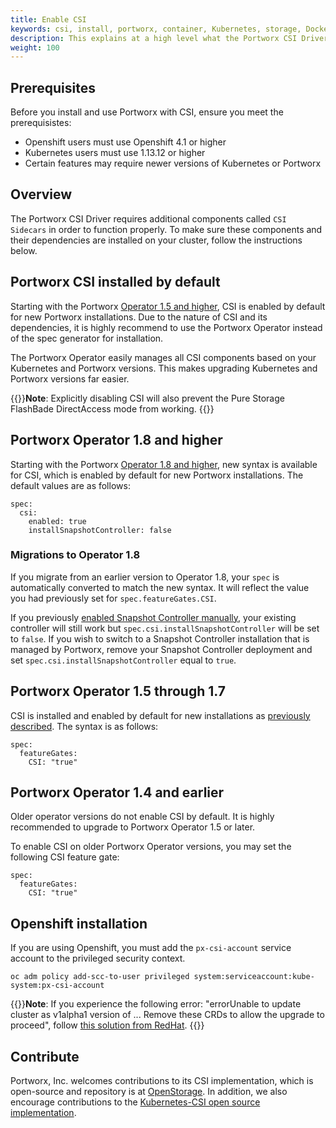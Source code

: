```yaml
---
title: Enable CSI
keywords: csi, install, portworx, container, Kubernetes, storage, Docker, k8s, pv, persistent disk
description: This explains at a high level what the Portworx CSI Driver as compared to the Portworx in-tree plugin
weight: 100
---
```



## Prerequisites

Before you install and use Portworx with CSI, ensure you meet the prerequisistes:

* Openshift users must use Openshift 4.1 or higher
* Kubernetes users must use 1.13.12 or higher
* Certain features may require newer versions of Kubernetes or Portworx

## Overview

The Portworx CSI Driver requires additional components called `CSI Sidecars` in order to function properly. To make sure these components and their dependencies are installed on your cluster, follow the instructions below. 

## Portworx CSI installed by default

Starting with the Portworx [Operator 1.5 and higher](/reference/crd/storage-cluster/), CSI is enabled by default for new Portworx installations. Due to the nature of CSI and its dependencies, it is highly recommend to use the Portworx Operator instead of the spec generator for installation.

The Portworx Operator easily manages all CSI components based on your Kubernetes and Portworx versions. This makes upgrading Kubernetes and Portworx versions far easier.

{{<info>}}**Note**:
Explicitly disabling CSI will also prevent the Pure Storage FlashBade DirectAccess mode from working.
{{</info>}}

## Portworx Operator 1.8 and higher

Starting with the Portworx [Operator 1.8 and higher](/reference/crd/storage-cluster/), new syntax is available for CSI, which is enabled by default for new Portworx installations. The default values are as follows:

```text
spec:
  csi:
    enabled: true
    installSnapshotController: false
```

### Migrations to Operator 1.8

If you migrate from an earlier version to Operator 1.8, your `spec` is automatically converted to match the new syntax. It will reflect the value you had previously set for `spec.featureGates.CSI`.

If you previously [enabled Snapshot Controller manually](/portworx-install-with-kubernetes/storage-operations/csi/dataprotection/#setup-csi-volume-snapshotting), your existing controller will still work but `spec.csi.installSnapshotController` will be set to `false`. If you wish to switch to a Snapshot Controller installation that is managed by Portworx, remove your Snapshot Controller deployment and set `spec.csi.installSnapshotController` equal to `true`.

## Portworx Operator 1.5 through 1.7

CSI is installed and enabled by default for new installations as [previously described](#portworx-csi-installed-by-default). The syntax is as follows:

```
spec:
  featureGates:
    CSI: "true"
```

## Portworx Operator 1.4 and earlier

Older operator versions do not enable CSI by default. It is highly recommended to upgrade to Portworx Operator 1.5 or later.

To enable CSI on older Portworx Operator versions, you may set the following CSI feature gate:

```
spec:
  featureGates:
    CSI: "true"
```

## Openshift installation

If you are using Openshift, you must add the `px-csi-account` service account to the privileged security context.

```text
oc adm policy add-scc-to-user privileged system:serviceaccount:kube-system:px-csi-account
```


{{<info>}}**Note**:
If you experience the following error:
"errorUnable to update cluster as v1alpha1 version of ... Remove these CRDs to allow the upgrade to proceed", 
follow [this solution from RedHat](https://access.redhat.com/solutions/5372561).
{{</info>}}


## Contribute

Portworx, Inc. welcomes contributions to its CSI implementation, which is open-source and repository is at [OpenStorage](https://github.com/libopenstorage/openstorage). In addition, we also encourage contributions to the [Kubernetes-CSI open source implementation](https://github.com/kubernetes-csi).
